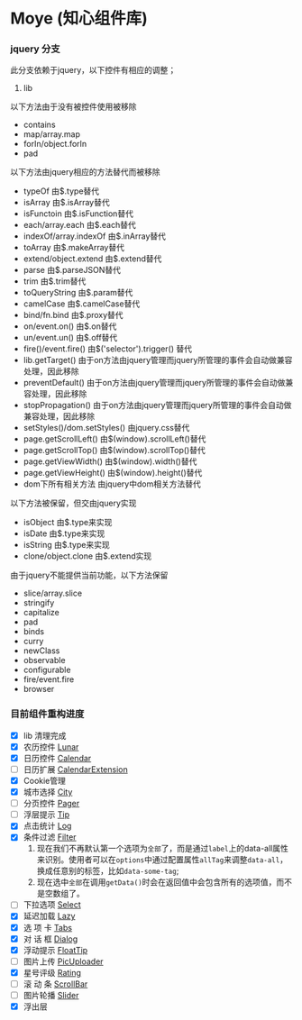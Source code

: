 Moye (知心组件库)
=====================

### jquery 分支 ###

此分支依赖于jquery，以下控件有相应的调整；

1. lib

以下方法由于没有被控件使用被移除
+ contains 
+ map/array.map
+ forIn/object.forIn
+ pad

以下方法由jquery相应的方法替代而被移除
+ typeOf 由$.type替代
+ isArray 由$.isArray替代
+ isFunctoin 由$.isFunction替代
+ each/array.each 由$.each替代
+ indexOf/array.indexOf 由$.inArray替代
+ toArray 由$.makeArray替代
+ extend/object.extend 由$.extend替代
+ parse 由$.parseJSON替代
+ trim 由$.trim替代
+ toQueryString 由$.param替代
+ camelCase 由$.camelCase替代
+ bind/fn.bind 由$.proxy替代
+ on/event.on() 由$.on替代
+ un/event.un() 由$.off替代
+ fire()/event.fire() 由$('selector').trigger() 替代
+ lib.getTarget() 由于on方法由jquery管理而jquery所管理的事件会自动做兼容处理，因此移除
+ preventDefault() 由于on方法由jquery管理而jquery所管理的事件会自动做兼容处理，因此移除
+ stopPropagation() 由于on方法由jquery管理而jquery所管理的事件会自动做兼容处理，因此移除
+ setStyles()/dom.setStyles() 由jquery.css替代
+ page.getScrollLeft() 由$(window).scrollLeft()替代
+ page.getScrollTop() 由$(window).scrollTop()替代
+ page.getViewWidth() 由$(window).width()替代
+ page.getViewHeight() 由$(window).height()替代
+ dom下所有相关方法 由jquery中dom相关方法替代

以下方法被保留，但交由jquery实现
+ isObject 由$.type来实现
+ isDate 由$.type来实现
+ isString 由$.type来实现
+ clone/object.clone 由$.extend实现

由于jquery不能提供当前功能，以下方法保留
+ slice/array.slice
+ stringify
+ capitalize
+ pad
+ binds
+ curry
+ newClass
+ observable
+ configurable
+ fire/event.fire
+ browser
    

### 目前组件重构进度

- [x] lib     清理完成
- [x] 农历控件 [Lunar](http://ecomfe.github.io/moye/example/Lunar.html)
- [x] 日历控件 [Calendar](http://ecomfe.github.io/moye/example/Calendar.html)
- [ ] 日历扩展 [CalendarExtension](http://ecomfe.github.io/moye/example/CalendarExtension.html)
- [x] Cookie管理
- [x] 城市选择 [City](http://ecomfe.github.io/moye/example/City.html)
- [ ] 分页控件 [Pager](http://ecomfe.github.io/moye/example/Pager.html)
- [ ] 浮层提示 [Tip](http://ecomfe.github.io/moye/example/Tip.html)
- [x] 点击统计 [Log](http://ecomfe.github.io/moye/example/log.html)
- [x] 条件过滤 [Filter](http://ecomfe.github.io/moye/example/Filter.html)
    1. 现在我们不再默认第一个选项为`全部`了，而是通过`label`上的data-all属性来识别。使用者可以在`options`中通过配置属性`allTag`来调整`data-all`，换成任意别的标签，比如`data-some-tag`;
    2. 现在选中`全部`在调用`getData()`时会在返回值中会包含所有的选项值，而不是空数组了。
- [ ] 下拉选项 [Select](http://ecomfe.github.io/moye/example/Select.html)
- [x] 延迟加载 [Lazy](http://ecomfe.github.io/moye/example/Lazy.html)
- [x] 选 项 卡 [Tabs](http://ecomfe.github.io/moye/example/Tabs.html)
- [x] 对 话 框 [Dialog](http://ecomfe.github.io/moye/example/Dialog.html)
- [x] 浮动提示 [FloatTip](http://ecomfe.github.io/moye/example/FloatTip.html)
- [ ] 图片上传 [PicUploader](http://ecomfe.github.io/moye/example/PicUploader.html)
- [x] 星号评级 [Rating](http://ecomfe.github.io/moye/example/Rating.html)
- [ ] 滚 动 条 [ScrollBar](http://ecomfe.github.io/moye/example/ScrollBar.html)
- [ ] 图片轮播 [Slider](http://ecomfe.github.io/moye/example/Slider.html)
- [x] 浮出层
